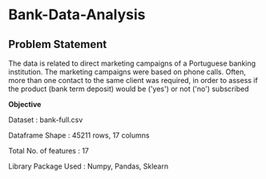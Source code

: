 # Bank-Data-Analysis

<h2> Problem Statement </h2>

The data is related to direct marketing campaigns of a Portuguese banking institution. The marketing campaigns were based on phone calls. Often, more than one contact to the same client was required, in order to assess if the product (bank term deposit) would be ('yes') or not ('no') subscribed 

<b> Objective </b>

Dataset :	bank-full.csv

Dataframe Shape :	45211 rows, 17 columns

Total No. of features	: 17

Library Package Used	: Numpy, Pandas, Sklearn

